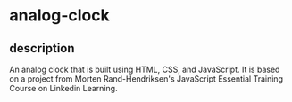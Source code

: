 # analog-clock

## description

An analog clock that is built using HTML, CSS, and JavaScript. It is based on a project from Morten Rand-Hendriksen's JavaScript Essential Training Course on Linkedin Learning.
